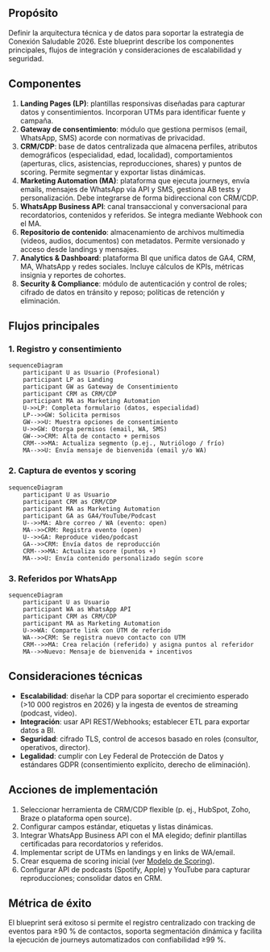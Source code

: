 ## Propósito
Definir la arquitectura técnica y de datos para soportar la estrategia de Conexión Saludable 2026. Este blueprint describe los componentes principales, flujos de integración y consideraciones de escalabilidad y seguridad.

## Componentes
1. **Landing Pages (LP)**: plantillas responsivas diseñadas para capturar datos y consentimientos. Incorporan UTMs para identificar fuente y campaña.
2. **Gateway de consentimiento**: módulo que gestiona permisos (email, WhatsApp, SMS) acorde con normativas de privacidad.  
3. **CRM/CDP**: base de datos centralizada que almacena perfiles, atributos demográficos (especialidad, edad, localidad), comportamientos (aperturas, clics, asistencias, reproducciones, shares) y puntos de scoring. Permite segmentar y exportar listas dinámicas.
4. **Marketing Automation (MA)**: plataforma que ejecuta journeys, envía emails, mensajes de WhatsApp vía API y SMS, gestiona AB tests y personalización. Debe integrarse de forma bidireccional con CRM/CDP.
5. **WhatsApp Business API**: canal transaccional y conversacional para recordatorios, contenidos y referidos. Se integra mediante Webhook con el MA.
6. **Repositorio de contenido**: almacenamiento de archivos multimedia (videos, audios, documentos) con metadatos. Permite versionado y acceso desde landings y mensajes.
7. **Analytics & Dashboard**: plataforma BI que unifica datos de GA4, CRM, MA, WhatsApp y redes sociales. Incluye cálculos de KPIs, métricas insignia y reportes de cohortes.
8. **Security & Compliance**: módulo de autenticación y control de roles; cifrado de datos en tránsito y reposo; políticas de retención y eliminación.

## Flujos principales
### 1. Registro y consentimiento

```mermaid
sequenceDiagram
    participant U as Usuario (Profesional)
    participant LP as Landing
    participant GW as Gateway de Consentimiento
    participant CRM as CRM/CDP
    participant MA as Marketing Automation
    U->>LP: Completa formulario (datos, especialidad)
    LP-->>GW: Solicita permisos
    GW-->>U: Muestra opciones de consentimiento
    U->>GW: Otorga permisos (email, WA, SMS)
    GW-->>CRM: Alta de contacto + permisos
    CRM-->>MA: Actualiza segmento (p.ej., Nutriólogo / frío)
    MA-->>U: Envía mensaje de bienvenida (email y/o WA)
```

### 2. Captura de eventos y scoring

```mermaid
sequenceDiagram
    participant U as Usuario
    participant CRM as CRM/CDP
    participant MA as Marketing Automation
    participant GA as GA4/YouTube/Podcast
    U-->>MA: Abre correo / WA (evento: open)
    MA-->>CRM: Registra evento (open)
    U-->>GA: Reproduce video/podcast
    GA-->>CRM: Envía datos de reproducción
    CRM-->>MA: Actualiza score (puntos +)
    MA-->>U: Envía contenido personalizado según score
```

### 3. Referidos por WhatsApp

```mermaid
sequenceDiagram
    participant U as Usuario
    participant WA as WhatsApp API
    participant CRM as CRM/CDP
    participant MA as Marketing Automation
    U->>WA: Comparte link con UTM de referido
    WA-->>CRM: Se registra nuevo contacto con UTM
    CRM-->>MA: Crea relación (referido) y asigna puntos al referidor
    MA-->>Nuevo: Mensaje de bienvenida + incentivos
```

## Consideraciones técnicas
- **Escalabilidad**: diseñar la CDP para soportar el crecimiento esperado (>10 000 registros en 2026) y la ingesta de eventos de streaming (podcast, video).  
- **Integración**: usar API REST/Webhooks; establecer ETL para exportar datos a BI.  
- **Seguridad**: cifrado TLS, control de accesos basado en roles (consultor, operativos, director).  
- **Legalidad**: cumplir con Ley Federal de Protección de Datos y estándares GDPR (consentimiento explícito, derecho de eliminación).

## Acciones de implementación
1. Seleccionar herramienta de CRM/CDP flexible (p. ej., HubSpot, Zoho, Braze o plataforma open source).  
2. Configurar campos estándar, etiquetas y listas dinámicas.  
3. Integrar WhatsApp Business API con el MA elegido; definir plantillas certificadas para recordatorios y referidos.  
4. Implementar script de UTMs en landings y en links de WA/email.  
5. Crear esquema de scoring inicial (ver [Modelo de Scoring](21%20Modelo%20de%20Scoring%20–%20Lead%20&%20Engagement.md)).  
6. Configurar API de podcasts (Spotify, Apple) y YouTube para capturar reproducciones; consolidar datos en CRM.

## Métrica de éxito
El blueprint será exitoso si permite el registro centralizado con tracking de eventos para ≥90 % de contactos, soporta segmentación dinámica y facilita la ejecución de journeys automatizados con confiabilidad ≥99 %.
